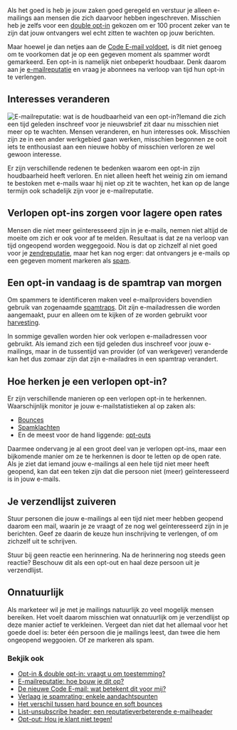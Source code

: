 Als het goed is heb je jouw zaken goed geregeld en verstuur je alleen
e-mailings aan mensen die zich daarvoor hebben ingeschreven. Misschien
heb je zelfs voor een [double
opt-in](http://www.copernica.com/nl/over-ons/nieuws/opt-in-double-opt-in-vraagt-u-om-toestemming)
gekozen om er 100 procent zeker van te zijn dat jouw ontvangers wel echt
zitten te wachten op jouw berichten.

Maar hoewel je dan netjes aan de [Code E-mail
voldoet](http://www.copernica.com/nl/over-ons/nieuws/de-nieuwe-code-e-mail-wat-betekent-dit-voor-mij),
is dit niet genoeg om te voorkomen dat je op een gegeven moment als
spammer wordt gemarkeerd. Een opt-in is namelijk niet onbeperkt
houdbaar. Denk daarom aan je
[e-mailreputatie](./how-to-build-up-your-email-reputation.md)
en vraag je abonnees na verloop van tijd hun opt-in te verlengen.

Interesses veranderen
---------------------

![E-mailreputatie: wat is de houdbaarheid van een
opt-in?](http://vicinity.picsrv.net/127/0/112876/houdbaarheid.png "E-mailreputatie: wat is de houdbaarheid van een opt-in?")Iemand
die zich een tijd geleden inschreef voor je nieuwsbrief zit daar nu
misschien niet meer op te wachten. Mensen veranderen, en hun interesses
ook. Misschien zijn ze in een ander werkgebied gaan werken, misschien
begonnen ze ooit iets te enthousiast aan een nieuwe hobby of misschien
verloren ze wel gewoon interesse.

Er zijn verschillende redenen te bedenken waarom een opt-in zijn
houdbaarheid heeft verloren. En niet alleen heeft het weinig zin om
iemand te bestoken met e-mails waar hij niet op zit te wachten, het kan
op de lange termijn ook schadelijk zijn voor je e-mailreputatie.

Verlopen opt-ins zorgen voor lagere open rates
----------------------------------------------

Mensen die niet meer geïnteresseerd zijn in je e-mails, nemen niet
altijd de moeite om zich er ook voor af te melden. Resultaat is dat ze
na verloop van tijd ongeopend worden weggegooid. Nou is dat op zichzelf
al niet goed voor je
[zendreputatie](http://www.marketingfacts.nl/berichten/20091007_ontvangers_bepalen_verzendreputatie),
maar het kan nog erger: dat ontvangers je e-mails op een gegeven moment
markeren als
[spam](./reduce-your-spam-rating-some-focus-points.md).

Een opt-in vandaag is de spamtrap van morgen
--------------------------------------------

Om spammers te identificeren maken veel e-mailproviders bovendien
gebruik van zogenaamde
[spamtraps](./mind-your-email-reputation-watch-out-for-spam-traps.md).
Dit zijn e-mailadressen die worden aangemaakt, puur en alleen om te
kijken of ze worden gebruikt voor
[harvesting](http://en.wikipedia.org/wiki/Email_address_harvesting).

In sommige gevallen worden hier ook verlopen e-mailadressen voor
gebruikt. Als iemand zich een tijd geleden dus inschreef voor jouw
e-mailings, maar in de tussentijd van provider (of van werkgever)
veranderde kan het dus zomaar zijn dat zijn e-mailadres in een spamtrap
verandert.

Hoe herken je een verlopen opt-in?
----------------------------------

Er zijn verschillende manieren op een verlopen opt-in te herkennen.
Waarschijnlijk monitor je jouw e-mailstatistieken al op zaken als:

-   [Bounces](http://www.copernica.com/nl/over-ons/nieuws/het-verschil-tussen-hard-bounce-en-soft-bounces)
-   [Spamklachten](./list-unsubscribe-header-a-reputation-improving-email-header.md)
-   En de meest voor de hand liggende:
    [opt-outs](http://www.copernica.com/nl/over-ons/nieuws/opt-out-hou-je-klant-niet-tegen)

Daarmee ondervang je al een groot deel van je verlopen opt-ins, maar een
bijkomende manier om ze te herkennen is door te letten op de open rate.
Als je ziet dat iemand jouw e-mailings al een hele tijd niet meer heeft
geopend, kan dat een teken zijn dat die persoon niet (meer)
geïnteresseerd is in jouw e-mails.

Je verzendlijst zuiveren
------------------------

Stuur personen die jouw e-mailings al een tijd niet meer hebben geopend
daarom een mail, waarin je ze vraagt of ze nog wel geïnteresseerd zijn
in je berichten. Geef ze daarin de keuze hun inschrijving te verlengen,
of om zichzelf uit te schrijven.

Stuur bij geen reactie een herinnering. Na de herinnering nog steeds
geen reactie? Beschouw dit als een opt-out en haal deze persoon uit je
verzendlijst.

Onnatuurlijk
------------

Als marketeer wil je met je mailings natuurlijk zo veel mogelijk mensen
bereiken. Het voelt daarom misschien wat onnatuurlijk om je verzendlijst
op deze manier actief te verkleinen. Vergeet dan niet dat het allemaal
voor het goede doel is: beter één persoon die je mailings leest, dan
twee die hem ongeopend weggooien. Of ze markeren als spam.

### Bekjik ook

-   [Opt-in & double opt-in: vraagt u om
    toestemming?](http://www.copernica.com/nl/over-ons/nieuws/opt-in-double-opt-in-vraagt-u-om-toestemming "Opt-in & double opt-in: vraagt u om toestemming?")
-   [E-mailreputatie: hoe bouw je dit
    op?](./how-to-build-up-your-email-reputation.md "E-mailreputatie: hoe bouw je dit op?")
-   [De nieuwe Code E-mail: wat betekent dit voor
    mij?](http://www.copernica.com/nl/over-ons/nieuws/de-nieuwe-code-e-mail-wat-betekent-dit-voor-mij "De nieuwe Code E-mail: wat betekent dit voor mij?")
-   [Verlaag je spamrating: enkele
    aandachtspunten](./reduce-your-spam-rating-some-focus-points.md "Verlaag je spamrating: enkele aandachtspunten")
-   [Het verschil tussen hard bounce en soft
    bounces](http://www.copernica.com/nl/over-ons/nieuws/het-verschil-tussen-hard-bounce-en-soft-bounces "Het verschil tussen hard bounce en soft bounces")
-   [List-unsubscribe header: een reputatieverbeterende
    e-mailheader](./list-unsubscribe-header-a-reputation-improving-email-header.md "List-unsubscribe header: een reputatieverbeterende e-mailheader")
-   [Opt-out: Hou je klant niet
    tegen!](http://www.copernica.com/nl/over-ons/nieuws/opt-out-hou-je-klant-niet-tegen "Opt-out: Hou je klant niet tegen!")

